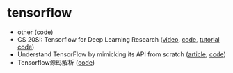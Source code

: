 # tensorflow

- other ([code](./0))
- CS 20SI: Tensorflow for Deep Learning Research ([video](https://www.bilibili.com/video/av9156347), [code](./1), [tutorial code](https://github.com/chiphuyen/stanford-tensorflow-tutorials))
- Understand TensorFlow by mimicking its API from scratch ([article](https://medium.com/@d3lm/understand-tensorflow-by-mimicking-its-api-from-scratch-faa55787170d), [code](./2))
- Tensorflow源码解析 ([code](./3))
